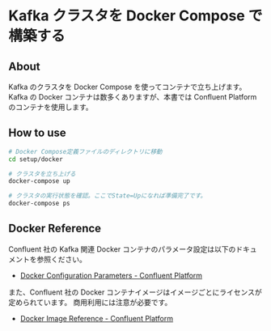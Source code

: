 # Kafka クラスタを Docker Compose で構築する

## About

Kafka のクラスタを Docker Compose を使ってコンテナで立ち上げます。
Kafka の Docker コンテナは数多くありますが、本書では Confluent Platform のコンテナを使用します。

## How to use

```bash
# Docker Compose定義ファイルのディレクトリに移動
cd setup/docker

# クラスタを立ち上げる
docker-compose up

# クラスタの実行状態を確認。ここでState=Upになれば準備完了です。
docker-compose ps
```

## Docker Reference

Confluent 社の Kafka 関連 Docker コンテナのパラメータ設定は以下のドキュメントを参照ください。

- [Docker Configuration Parameters - Confluent Platform](https://docs.confluent.io/current/installation/docker/config-reference.html)

また、Confluent 社の Docker コンテナイメージはイメージごとにライセンスが定められています。
商用利用には注意が必要です。

- [Docker Image Reference - Confluent Platform](https://docs.confluent.io/current/installation/docker/image-reference.html)
